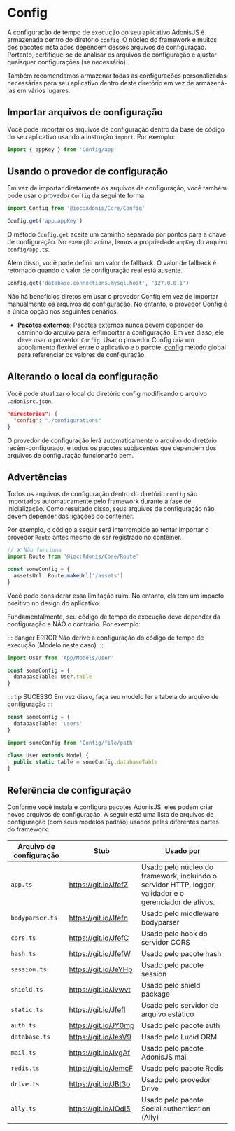# Config

A configuração de tempo de execução do seu aplicativo AdonisJS é armazenada dentro do diretório `config`. O núcleo do framework e muitos dos pacotes instalados dependem desses arquivos de configuração. Portanto, certifique-se de analisar os arquivos de configuração e ajustar quaisquer configurações (se necessário).

Também recomendamos armazenar todas as configurações personalizadas necessárias para seu aplicativo dentro deste diretório em vez de armazená-las em vários lugares.

## Importar arquivos de configuração
Você pode importar os arquivos de configuração dentro da base de código do seu aplicativo usando a instrução `import`. Por exemplo:

```ts
import { appKey } from 'Config/app'
```

## Usando o provedor de configuração
Em vez de importar diretamente os arquivos de configuração, você também pode usar o provedor `Config` da seguinte forma:

```ts
import Config from '@ioc:Adonis/Core/Config'

Config.get('app.appKey')
```

O método `Config.get` aceita um caminho separado por pontos para a chave de configuração. No exemplo acima, lemos a propriedade `appKey` do arquivo `config/app.ts`.

Além disso, você pode definir um valor de fallback. O valor de fallback é retornado quando o valor de configuração real está ausente.

```ts
Config.get('database.connections.mysql.host', '127.0.0.1')
```

Não há benefícios diretos em usar o provedor Config em vez de importar manualmente os arquivos de configuração. No entanto, o provedor Config é a única opção nos seguintes cenários.

- **Pacotes externos**: Pacotes externos nunca devem depender do caminho do arquivo para ler/importar a configuração. Em vez disso, ele deve usar o provedor `Config`. Usar o provedor Config cria um acoplamento flexível entre o aplicativo e o pacote.
[config](../../reference/views/globals/all-helpers.md#config) método global para referenciar os valores de configuração.

## Alterando o local da configuração

Você pode atualizar o local do diretório config modificando o arquivo `.adonisrc.json`.

```json
"directories": {
  "config": "./configurations"
}
```

O provedor de configuração lerá automaticamente o arquivo do diretório recém-configurado, e todos os pacotes subjacentes que dependem dos arquivos de configuração funcionarão bem.

## Advertências

Todos os arquivos de configuração dentro do diretório `config` são importados automaticamente pelo framework durante a fase de inicialização. Como resultado disso, seus arquivos de configuração não devem depender das ligações do contêiner.

Por exemplo, o código a seguir será interrompido ao tentar importar o provedor `Route` antes mesmo de ser registrado no contêiner.

```ts
// ❌ Não funciona
import Route from '@ioc:Adonis/Core/Route'

const someConfig = {
  assetsUrl: Route.makeUrl('/assets')
}
```

Você pode considerar essa limitação ruim. No entanto, ela tem um impacto positivo no design do aplicativo.

Fundamentalmente, seu código de tempo de execução deve depender da configuração e NÃO o contrário. Por exemplo:

::: danger ERROR
Não derive a configuração do código de tempo de execução (Modelo neste caso)
:::

```ts
import User from 'App/Models/User'

const someConfig = {
  databaseTable: User.table
}
```

::: tip SUCESSO
Em vez disso, faça seu modelo ler a tabela do arquivo de configuração
:::

```ts
const someConfig = {
  databaseTable: 'users'
}
```

```ts
import someConfig from 'Config/file/path'

class User extends Model {
  public static table = someConfig.databaseTable
}
```

## Referência de configuração
Conforme você instala e configura pacotes AdonisJS, eles podem criar novos arquivos de configuração. A seguir está uma lista de arquivos de configuração (com seus modelos padrão) usados ​​pelas diferentes partes do framework.

| Arquivo de configuração | Stub                 | Usado por |
|-------------------------|----------------------|-----------|
| `app.ts`                | https://git.io/JfefZ | Usado pelo núcleo do framework, incluindo o servidor HTTP, logger, validador e o gerenciador de ativos. |
| `bodyparser.ts`         | https://git.io/Jfefn | Usado pelo middleware bodyparser |
| `cors.ts`               | https://git.io/JfefC | Usado pelo hook do servidor CORS |
| `hash.ts`               | https://git.io/JfefW | Usado pelo pacote hash |
| `session.ts`            | https://git.io/JeYHp | Usado pelo pacote session |
| `shield.ts`             | https://git.io/Jvwvt | Usado pelo shield package
| `static.ts`             | https://git.io/Jfefl | Usado pelo servidor de arquivo estático |
| `auth.ts`               | https://git.io/JY0mp | Usado pelo pacote auth |
| `database.ts`           | https://git.io/JesV9 | Usado pelo Lucid ORM |
| `mail.ts`               | https://git.io/JvgAf | Usado pelo pacote AdonisJS mail |
| `redis.ts`              | https://git.io/JemcF | Usado pelo pacote Redis |
| `drive.ts`              | https://git.io/JBt3o | Usado pelo provedor Drive |
| `ally.ts`               | https://git.io/JOdi5 | Usado pelo pacote Social authentication (Ally) |
